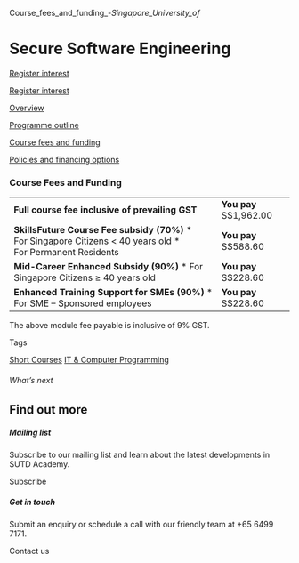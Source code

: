Course_fees_and_funding_-_Singapore_University_of_



Secure Software Engineering
===========================

[Register interest](/admissions/academy/short-courses/short-courses-register-your-interest/?coursename=secure-software-engineering)

[Register interest](/admissions/academy/short-courses/short-courses-register-your-interest/?coursename=secure-software-engineering)

[Overview](/course/secure-software-engineering/#tabs)

[Programme outline](/course/secure-software-engineering/programme-outline/#tabs)

[Course fees and funding](/course/secure-software-engineering/course-fees-and-funding/#tabs)

[Policies and financing options](/course/secure-software-engineering/policies-and-financing-options/#tabs)

### Course Fees and Funding

|  |  |
| --- | --- |
| **Full course fee inclusive of prevailing GST** | **You pay**  S$1,962.00 |
| **SkillsFuture Course Fee subsidy (70%)**  * For Singapore Citizens < 40 years old * For Permanent Residents | **You pay**  S$588.60 |
| **Mid-Career Enhanced Subsidy (90%)**  * For Singapore Citizens ≥ 40 years old | **You pay**  S$228.60 |
| **Enhanced Training Support for SMEs (90%)**  * For SME – Sponsored employees | **You pay**  S$228.60 |

The above module fee payable is inclusive of 9% GST.

Tags

[Short Courses](/admissions/academy/courses-and-modules/?academy-type-course=780)
[IT & Computer Programming](/admissions/academy/courses-and-modules/?discipline=929)

###### What’s next

Find out more
-------------

##### Mailing list

Subscribe to our mailing list and learn about the latest developments in SUTD Academy.

Subscribe

##### Get in touch

Submit an enquiry or schedule a call with our friendly team at +65 6499 7171.

Contact us

